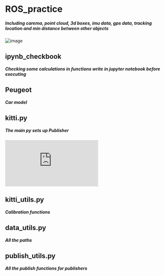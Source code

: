 # ROS_practice
##### Including carema, point cloud, 3d boxes, imu data, gps data, tracking location and min distance between other objects
![image](https://github.com/liudiepie/ROS_practice/blob/master/view.gif)

## ipynb_checkbook 
##### Checking some calculations in functions write in jupyter notebook before executing

## Peugeot
##### Car model

## kitti.py
##### The main py sets up Publisher
![image](https://github.com/liudiepie/ROS_practice/blob/master/src/kitti/src/kitti.py)
## kitti_utils.py
##### Calibration functions

## data_utils.py
##### All the paths

## publish_utils.py
##### All the publish functions for publishers
